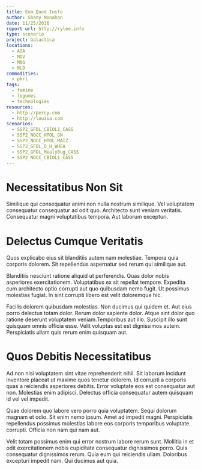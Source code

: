 ```yaml
---
title: Eum Quod Iusto
author: Shany Monahan
date: 11/25/2016
report url: http://rylee.info
type: scenario
project: Galactica
locations:
  - AIA
  - MDV
  - MNG
  - NLD
commodities:
  - pkrl
tags:
  - famine
  - legumes
  - technologies
resources:
  - http://percy.com
  - http://louisa.com
scenarios:
  - SSP2_GFDL_CBIOL1_CASS
  - SSP2_NOCC_HTOL_GN
  - SSP2_NOCC_HTOL_MAIZ
  - SSP2_GFDL_D_H_WHEA
  - SSP2_GFDL_MealyBug_CASS
  - SSP2_NOCC_CBIOL1_CASS
---
```

# Necessitatibus Non Sit
Similique qui consequatur animi non nulla nostrum similique. Vel voluptatem consequatur consequatur ad odit quo. Architecto sunt veniam veritatis. Consequatur magni voluptatibus tempora. Aut laborum excepturi.

# Delectus Cumque Veritatis
Quos explicabo eius sit blanditiis autem nam molestiae. Tempora quia corporis dolorem. Sit repellendus aspernatur sed rerum qui similique aut.
 Blanditiis nesciunt ratione aliquid ut perferendis. Quas dolor nobis asperiores exercitationem. Voluptatibus ex sit repellat tempore. Expedita cum architecto optio corrupti aut quo quibusdam nemo fugit. Ut possimus molestias fugiat. In sint corrupti libero est velit doloremque hic.
 Facilis dolorem quibusdam molestias. Non ducimus qui quidem et. Aut eius porro delectus totam dolor. Rerum dolor sapiente dolor. Atque sint dolor quo ratione deserunt voluptatem veniam.Temporibus aut illo. Suscipit illo sunt quisquam omnis officia esse. Velit voluptas est est dignissimos autem. Perspiciatis ullam quis rerum enim quisquam aut.

# Quos Debitis Necessitatibus
Ad non nisi voluptatem sint vitae reprehenderit nihil. Sit laborum incidunt inventore placeat ut maxime quos tenetur dolorem. Id corrupti a corporis quas a reiciendis asperiores debitis. Error voluptate eos est consequatur aut non. Molestias enim adipisci. Delectus officia consequatur autem quisquam id vel vel impedit.
 Quae dolorem quo labore vero porro quia voluptatem. Sequi dolorum magnam et odio. Sit enim nemo ipsum. Amet ad impedit magni. Perspiciatis repellendus possimus molestias labore eos corporis temporibus voluptate corrupti. Officia non nam qui nam aut.
 Velit totam possimus enim qui error nostrum labore rerum sunt. Mollitia in et odit exercitationem nobis cupiditate consequatur dignissimos porro. Quis consequatur dignissimos rerum. Quia eum qui reiciendis ullam. Doloribus excepturi impedit nam. Qui ducimus aut quia.
